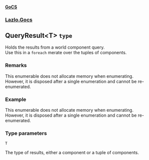 #### [GoCS](./GoCS.md 'GoCS')
### [Lazlo.Gocs](./GoCS.md#Lazlo-Gocs 'Lazlo.Gocs')
## QueryResult&lt;T&gt; `type`
Holds the results from a world component query.  
Use this in a ```foreach```
merate over the tuples of components.
### Remarks
This enumerable does not allocate memory when enumerating.  
However, it is disposed after a single enumeration and cannot be re-enumerated.
### Example
This enumerable does not allocate memory when enumerating.  
However, it is disposed after a single enumeration and cannot be re-enumerated.
### Type parameters

<a name='Lazlo-Gocs-QueryResult-T--T'></a>
`T`

The type of results, either a component or a tuple of components.
